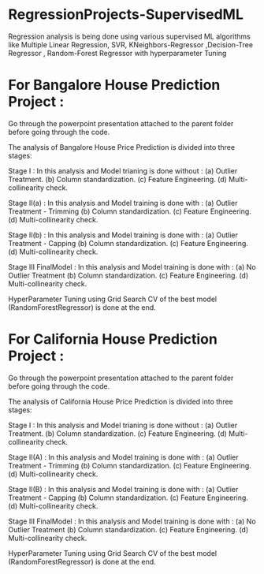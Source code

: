 # RegressionProjects-SupervisedML
Regression analysis is being done using various supervised ML algorithms like Multiple Linear Regression, SVR, KNeighbors-Regressor ,Decision-Tree Regressor , Random-Forest Regressor with hyperparameter Tuning

# For Bangalore House Prediction Project :
Go through the powerpoint presentation attached to the parent folder before going through the code.

The analysis of Bangalore House Price Prediction is divided into three stages:

Stage I : In this analysis and Model trianing is done without : 
          (a) Outlier Treatment.
          (b) Column standardization.
          (c) Feature Engineering.
          (d) Multi-collinearity check.


Stage II(a) : In this analysis and Model training is done with : 
              (a) Outlier Treatment - Trimming
              (b) Column standardization.
              (c) Feature Engineering.
              (d) Multi-collinearity check. 
          
Stage II(b) : In this analysis and Model training is done with : 
              (a) Outlier Treatment - Capping
              (b) Column standardization.
              (c) Feature Engineering.
              (d) Multi-collinearity check.

Stage III FinalModel : In this analysis and Model training is done with : 
                      (a) No Outlier Treatment
                      (b) Column standardization.
                      (c) Feature Engineering.
                      (d) Multi-collinearity check.   
                      
HyperParameter Tuning using Grid Search CV of the best model (RandomForestRegressor) is done at the end.

# For California House Prediction Project :
Go through the powerpoint presentation attached to the parent folder before going through the code.

The analysis of California House Price Prediction is divided into three stages:

Stage I : In this analysis and Model trianing is done without : 
          (a) Outlier Treatment.
          (b) Column standardization.
          (c) Feature Engineering.
          (d) Multi-collinearity check.


Stage II(A) : In this analysis and Model training is done with : 
              (a) Outlier Treatment - Trimming
              (b) Column standardization.
              (c) Feature Engineering.
              (d) Multi-collinearity check. 
          
Stage II(B) : In this analysis and Model training is done with : 
              (a) Outlier Treatment - Capping
              (b) Column standardization.
              (c) Feature Engineering.
              (d) Multi-collinearity check.  
              
Stage III FinalModel : In this analysis and Model training is done with : 
                      (a) No Outlier Treatment
                      (b) Column standardization.
                      (c) Feature Engineering.
                      (d) Multi-collinearity check.   
                      
HyperParameter Tuning using Grid Search CV of the best model (RandomForestRegressor) is done at the end.
